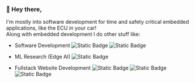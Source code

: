 ### 👋 Hey there,
I'm mostly into software development for time and safety critical embedded applications, like the ECU in your car!  
Along with embedded development I do other stuff like:  
- Software Development
![Static Badge](https://img.shields.io/badge/C-language?style=flat-square&logo=C&logoColor=white&color=black)
![Static Badge](https://img.shields.io/badge/C++-language?style=flat-square&logo=C%2B%2B&logoColor=black&color=white)

- ML Research (Edge AI)
![Static Badge](https://img.shields.io/badge/Python-language?style=flat-square&logo=python&logoColor=white&color=blue)

- Fullstack Website Development
![Static Badge](https://img.shields.io/badge/HTML5-language?style=flat-square&logo=html5&logoColor=white&color=orange)
![Static Badge](https://img.shields.io/badge/Typescript-language?style=flat-square&logo=typescript&logoColor=yellow&color=black)
![Static Badge](https://img.shields.io/badge/ReactJS-language?style=flat-square&logo=react&logoColor=black&color=cyan)
